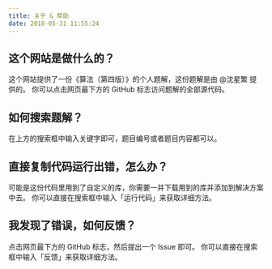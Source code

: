 ```yaml
---
title: 关于 & 帮助
date: 2018-05-31 11:55:24
---
```


## 这个网站是做什么的？

这个网站提供了一份《算法（第四版）》的个人题解，这份题解是由 @沈星繁 提供的。
你可以点击网页最下方的 GitHub 标志访问题解的全部源代码。

## 如何搜索题解？

在上方的搜索框中输入关键字即可，题目编号或者题目内容都可以。

## 直接复制代码运行出错，怎么办？

可能是这份代码里用到了自定义的库，你需要一并下载用到的库并添加到解决方案中去。
你可以直接在搜索框中输入「运行代码」来获取详细方法。

## 我发现了错误，如何反馈？

点击网页最下方的 GitHub 标志，然后提出一个 Issue 即可。
你可以直接在搜索框中输入「反馈」来获取详细方法。